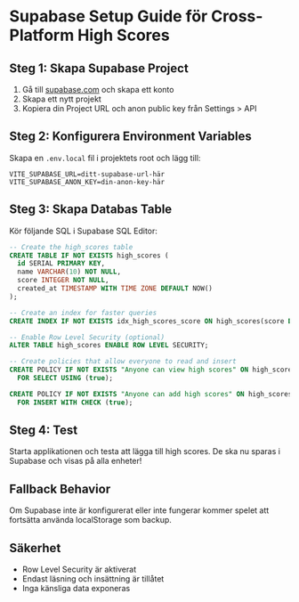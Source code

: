 # Supabase Setup Guide för Cross-Platform High Scores

## Steg 1: Skapa Supabase Project
1. Gå till [supabase.com](https://supabase.com) och skapa ett konto
2. Skapa ett nytt projekt
3. Kopiera din Project URL och anon public key från Settings > API

## Steg 2: Konfigurera Environment Variables
Skapa en `.env.local` fil i projektets root och lägg till:

```env
VITE_SUPABASE_URL=ditt-supabase-url-här
VITE_SUPABASE_ANON_KEY=din-anon-key-här
```

## Steg 3: Skapa Databas Table
Kör följande SQL i Supabase SQL Editor:

```sql
-- Create the high_scores table
CREATE TABLE IF NOT EXISTS high_scores (
  id SERIAL PRIMARY KEY,
  name VARCHAR(10) NOT NULL,
  score INTEGER NOT NULL,
  created_at TIMESTAMP WITH TIME ZONE DEFAULT NOW()
);

-- Create an index for faster queries
CREATE INDEX IF NOT EXISTS idx_high_scores_score ON high_scores(score DESC);

-- Enable Row Level Security (optional)
ALTER TABLE high_scores ENABLE ROW LEVEL SECURITY;

-- Create policies that allow everyone to read and insert
CREATE POLICY IF NOT EXISTS "Anyone can view high scores" ON high_scores
  FOR SELECT USING (true);

CREATE POLICY IF NOT EXISTS "Anyone can add high scores" ON high_scores
  FOR INSERT WITH CHECK (true);
```

## Steg 4: Test
Starta applikationen och testa att lägga till high scores. De ska nu sparas i Supabase och visas på alla enheter!

## Fallback Behavior
Om Supabase inte är konfigurerat eller inte fungerar kommer spelet att fortsätta använda localStorage som backup.

## Säkerhet
- Row Level Security är aktiverat
- Endast läsning och insättning är tillåtet
- Inga känsliga data exponeras